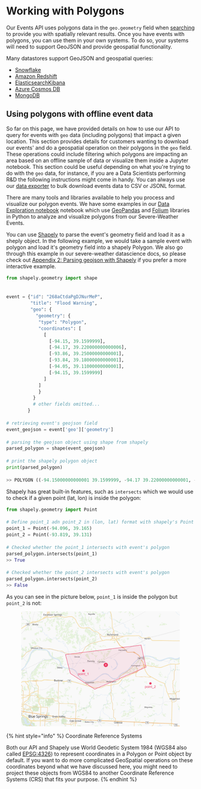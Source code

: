 # Working with Polygons

Our Events API uses polygons data in the `geo.geometry` field when [searching](https://docs.predicthq.com/guides/geo-info-and-polygons/#finding-events-that-impact-a-location) to provide you with spatially relevant results. Once you have events with polygons, you can use them in your own systems. To do so, your systems will need to support GeoJSON and provide geospatial functionality.

Many datastores support GeoJSON and geospatial queries:

* [Snowflake](https://docs.snowflake.com/en/sql-reference/data-types-geospatial.html)
* [Amazon Redshift](https://docs.aws.amazon.com/redshift/latest/dg/geospatial-overview.html)
* [Elasticsearch](https://www.elastic.co/guide/en/elasticsearch/reference/current/geo-shape.html)[Kibana](https://www.elastic.co/guide/en/kibana/current/maps.html)
* [Azure Cosmos DB](https://docs.microsoft.com/en-us/azure/cosmos-db/sql/sql-query-geospatial-intro)
* [MongoDB](https://docs.mongodb.com/manual/geospatial-queries/)

## Using polygons with offline event data

So far on this page, we have provided details on how to use our API to query for events with `geo` data (including polygons) that impact a given location. This section provides details for customers wanting to download our events' and do a geospatial operation on their polygons in the `geo` field. These operations could include filtering which polygons are impacting an area based on an offline sample of data or visualize them inside a Jupyter notebook. This section could be useful depending on what you're trying to do with the `geo` data, for instance, if you are a Data Scientists performing R\&D the following instructions might come in handy. You can always use our [data exporter](https://www.predicthq.com/support/getting-started-with-data-exporter) to bulk download events data to CSV or JSONL format.

There are many tools and libraries available to help you process and visualize our polygon events. We have some examples in our [Data Exploration notebook](https://docs.predicthq.com/datascience/severe-weather-events) notebook which use [GeoPandas](https://geopandas.org/) and [Folium](https://python-visualization.github.io/folium/) libraries in Python to analyze and visualize polygons from our Severe-Weather Events.

You can use [Shapely](https://github.com/Toblerity/Shapely) to parse the event's geometry field and load it as a sheply object. In the following example, we would take a sample event with polygon and load it's geometry field into a shapely Polygon. We also go through this example in our severe-weather datascience docs, so please check out [Appendix 2: Parsing geojson with Shapely](https://docs.predicthq.com/datascience/severe-weather-events-part1/#appendix-2) if you prefer a more interactive example.

```python
from shapely.geometry import shape


event = {"id": "268aCtdaPgDJNurMeP",
         "title": "Flood Warning",
         "geo": {
           "geometry": {
            "type": "Polygon",
            "coordinates": [
              [
                [-94.15, 39.1599999],
                [-94.17, 39.220000000000006],
                [-93.86, 39.25000000000001],
                [-93.84, 39.18000000000001],
                [-94.05, 39.11000000000001],
                [-94.15, 39.1599999]
              ]
            ]
            }
          }
          # other fields omitted...
        }

# retrieving event's geojson field
event_geojson = event['geo']['geometry']

# parsing the geojson object using shape from shapely
parsed_polygon = shape(event_geojson)

# print the shapely polygon object
print(parsed_polygon)

>> POLYGON ((-94.15000000000001 39.1599999, -94.17 39.22000000000001, -93.86 39.25000000000001, -93.84 39.18000000000001, -94.05 39.11000000000001, -94.15000000000001 39.1599999))
```

Shapely has great built-in features, such as `intersects` which we would use to check if a given point (lat, lon) is inside the polygon:

```python
from shapely.geometry import Point

# Define point_1 adn point_2 in (lon, lat) format with shapely's Point
point_1 = Point(-94.096, 39.165)
point_2 = Point(-93.819, 39.131)

# Checked whether the point_1 intersects with event's polygon
parsed_polygon.intersects(point_1)
>> True

# Checked whether the point_2 intersects with event's polygon
parsed_polygon.intersects(point_2)
>> False
```

As you can see in the picture below, `point_1` is inside the polygon but `point_2` is not:

<figure><img src="../../../.gitbook/assets/shapely-polygon-intersects.png" alt=""><figcaption></figcaption></figure>

{% hint style="info" %}
Coordinate Reference Systems

Both our API and Shapely use World Geodetic System 1984 (WGS84 also called [EPSG:4326](https://epsg.io/4326)) to represent coordinates in a Polygon or Point object by default. If you want to do more complicated GeoSpatial operations on these coordinates beyond what we have discussed here, you might need to project these objects from WGS84 to another Coordinate Reference Systems (CRS) that fits your purpose.
{% endhint %}
